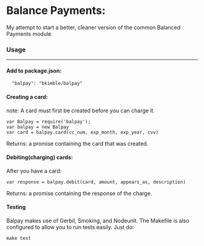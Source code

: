 # Balance Payments:

My attempt to start a better, cleaner version of the common Balanced Payments module.


### Usage
--------

#### Add to package.json:

      "balpay": "bkimble/balpay"  
  
####  Creating a card:

  note:  A card must first be created before you can charge it. 
  
    var Balpay = require('balpay');
    var balpay = new Balpay
    var card = balpay.card(cc_num, exp_month, exp_year, cvv)

  Returns: a promise containing the card that was created.
    
####  Debiting(charging) cards:

  After you have a card:
  
    var response = balpay.debit(card, amount, appears_as, description)

  Returns: a promise containing the response of the charge.
  
#### Testing

  Balpay makes use of Gerbil, Smoking, and Nodeunit. The Makefile is also configured to allow you to run tests easily. Just do:
  
    make test